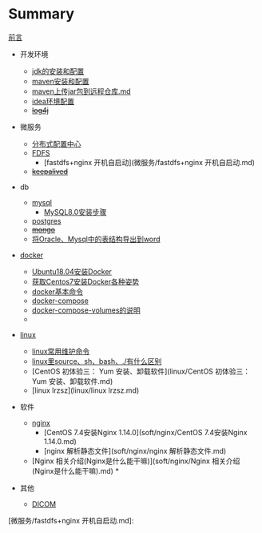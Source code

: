 

# Summary

[前言](前言.md)

* 开发环境

  * [jdk的安装和配置](开发环境/jdk的安装和配置.md)
  * [maven安装和配置](开发环境/maven安装和配置.md)
  * [maven上传jar包到远程仓库.md](开发环境/maven上传jar包到远程仓库.md)
  * [idea环境配置](开发环境/[idea环境配置.md)
  * ~~[log4j](开发环境/log4j.md)~~

* 微服务

  * [分布式配置中心](微服务/分布式配置中心.md)
  * [FDFS](微服务/fastdfs.md)
    * [fastdfs+nginx 开机自启动](微服务/fastdfs+nginx 开机自启动.md)
  * ~~[keepalived](微服务/keepalived.md)~~

* db

  * [mysql](db/mysql.md)
    * [MySQL8.0安装步骤](db/MySQL8.0安装步骤.md)
  * [postgres](db/postgres.md)
  * ~~[mongo](db/mongo.md)~~
  * [将Oracle、Mysql中的表结构导出到word](db/将Oracle、Mysql中的表结构导出到word.md)

* [docker](docker/docker.md)

  * [Ubuntu18.04安装Docker](docker/Ubuntu18.04安装Docker.md)
  * [获取Centos7安装Docker各种姿势](docker/获取Centos7安装Docker各种姿势.md)
  * [docker基本命令](docker/Docker基本命令.md)
  * [docker-compose](docker/docker-compose.md)
  * [docker-compose-volumes的说明](docker/docker-compose-volumes的说明.md)
  * 

* [linux](linux/linux.md)

  * [linux常用维护命令](linux/linux常用维护命令.md)
  * [linux里source、sh、bash、./有什么区别](linux/linux里source、sh、bash、.有什么区别.md)
  * [CentOS 初体验三： Yum 安装、卸载软件](linux/CentOS 初体验三： Yum 安装、卸载软件.md)
  * [linux lrzsz](linux/linux lrzsz.md)
  
* 软件
  * [nginx](soft/nginx/nginx.md)
    * [CentOS 7.4安装Nginx 1.14.0](soft/nginx/CentOS 7.4安装Nginx 1.14.0.md)
    * [nginx 解析静态文件](soft/nginx/nginx 解析静态文件.md)
  * [Nginx 相关介绍(Nginx是什么能干嘛)](soft/nginx/Nginx 相关介绍(Nginx是什么能干嘛).md)
    * 
  
* 其他

  * [DICOM](其他/dicom.md)
  
  







[微服务/fastdfs+nginx 开机自启动.md]: 